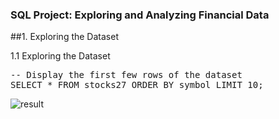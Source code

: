 ### SQL Project: Exploring and Analyzing Financial Data
##1. Exploring the Dataset


1.1 Exploring the Dataset

<pre>
-- Display the first few rows of the dataset
SELECT * FROM stocks27 ORDER BY symbol LIMIT 10;
</pre>

![result]([URL](https://freeimage.host/i/Jzm8RkJ)https://freeimage.host/i/Jzm8RkJ)
